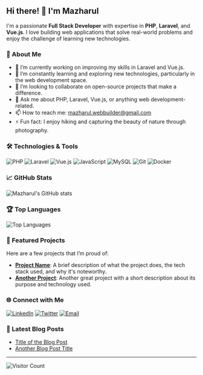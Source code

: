 ## Hi there! 👋 I'm Mazharul

I'm a passionate **Full Stack Developer** with expertise in **PHP**, **Laravel**, and **Vue.js**. I love building web applications that solve real-world problems and enjoy the challenge of learning new technologies.

### 🌟 About Me

- 🔭 I’m currently working on improving my skills in Laravel and Vue.js.
- 🌱 I’m constantly learning and exploring new technologies, particularly in the web development space.
- 👯 I’m looking to collaborate on open-source projects that make a difference.
- 💬 Ask me about PHP, Laravel, Vue.js, or anything web development-related.
- 📫 How to reach me: [mazharul.webbuilder@gmail.com](mailto:mazharul.webbuilder@gmail.com)
- ⚡ Fun fact: I enjoy hiking and capturing the beauty of nature through photography.

### 🛠️ Technologies & Tools

![PHP](https://img.shields.io/badge/-PHP-777BB4?style=flat&logo=php&logoColor=white)
![Laravel](https://img.shields.io/badge/-Laravel-FF2D20?style=flat&logo=laravel&logoColor=white)
![Vue.js](https://img.shields.io/badge/-Vue.js-4FC08D?style=flat&logo=vue.js&logoColor=white)
![JavaScript](https://img.shields.io/badge/-JavaScript-F7DF1E?style=flat&logo=javascript&logoColor=black)
![MySQL](https://img.shields.io/badge/-MySQL-4479A1?style=flat&logo=mysql&logoColor=white)
![Git](https://img.shields.io/badge/-Git-F05032?style=flat&logo=git&logoColor=white)
![Docker](https://img.shields.io/badge/-Docker-2496ED?style=flat&logo=docker&logoColor=white)

### 📈 GitHub Stats

![Mazharul's GitHub stats](https://github-readme-stats.vercel.app/api?username=mazharul-webbuilder&show_icons=true&theme=radical)

### 🏆 Top Languages

![Top Languages](https://github-readme-stats.vercel.app/api/top-langs/?username=mazharul-webbuilder&layout=compact&theme=radical)

### 🚀 Featured Projects

Here are a few projects that I’m proud of:

- [**Project Name**](https://github.com/mazharul-webbuilder/project-name): A brief description of what the project does, the tech stack used, and why it's noteworthy.
- [**Another Project**](https://github.com/mazharul-webbuilder/another-project): Another great project with a short description about its purpose and technology used.

### 🌐 Connect with Me

[![LinkedIn](https://img.shields.io/badge/LinkedIn-0077B5?style=flat&logo=linkedin&logoColor=white)](https://www.linkedin.com/in/yourlinkedinprofile)
[![Twitter](https://img.shields.io/badge/Twitter-1DA1F2?style=flat&logo=twitter&logoColor=white)](https://twitter.com/yourtwitterhandle)
[![Email](https://img.shields.io/badge/Email-D14836?style=flat&logo=gmail&logoColor=white)](mailto:mazharul.webbuilder@gmail.com)

### 📝 Latest Blog Posts

<!-- BLOG-POST-LIST:START -->
- [Title of the Blog Post](link-to-blog)
- [Another Blog Post Title](link-to-another-blog)
<!-- BLOG-POST-LIST:END -->

---

![Visitor Count](https://komarev.com/ghpvc/?username=mazharul-webbuilder&color=blue)

